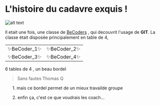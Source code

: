 # L'histoire du cadavre exquis ! #
![alt text](https://image.freepik.com/free-vector/zombie-cartoon_61878-268.jpg "Cadavre")

Il etait une fois, une classe de [BeCoders](https://tinyurl.com/yykh9kfn) , qui decouvrit l'usage de **GIT**.
La classe était disposée principalement en table de 4,

| | |
|-|-|
:sparkles:BeCoder_1:sparkles: | :sparkles:BeCoder_2:sparkles:
:sparkles:BeCoder_3:sparkles:| :sparkles:BeCoder_4:sparkles:

6 tables de 4 , un beau bordel 
> Sans fautes
> Thomas Q


<ol>1. mais ce bordel permet de un mieux travailde groupe</ol>
<ol>2. enfin ça, c'est ce que voudrais les coach...</ol>
